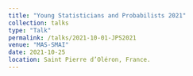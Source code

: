 ```yaml
---
title: "Young Statisticians and Probabilists 2021"
collection: talks
type: "Talk"
permalink: /talks/2021-10-01-JPS2021
venue: "MAS-SMAI"
date: 2021-10-25
location: Saint Pierre d’Oléron, France.
---
```


